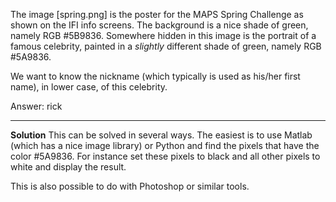 The image [spring.png] is the poster for the MAPS Spring Challenge as shown on
the IFI info screens. The background is a nice shade of green, namely RGB
\#5B9836. Somewhere hidden in this image is the portrait of a famous
celebrity, painted in a _slightly_ different shade of green, namely RGB
\#5A9836.

We want to know the nickname (which typically is used as his/her first name),
in lower case, of this celebrity.

Answer: rick

----
__Solution__
This can be solved in several ways. The easiest is to use Matlab (which has a
nice image library) or Python and find the pixels that have the color \#5A9836.
For instance set these pixels to black and all other pixels to white and
display the result.

This is also possible to do with Photoshop or similar tools.
